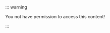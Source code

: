 <div v-if="$params.restrictions.length > 0">
<RestrictedContent :instance="$params.instance">

::: warning

You not have permission to access this content!

:::

</RestrictedContent> 
</div>
<div v-else>

<!--@content-->

</div>
